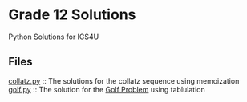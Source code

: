 # Grade 12 Solutions
Python Solutions for ICS4U

## Files

[collatz.py](https://github.com/mrparkyrdsb/grade12solutions/blob/main/collatz.py) :: The solutions for the collatz sequence using memoization
[golf.py](https://github.com/mrparkyrdsb/grade12solutions/blob/main/golf.py) :: The solution for the [Golf Problem](https://dmoj.ca/problem/ccc00s4) using tablulation
